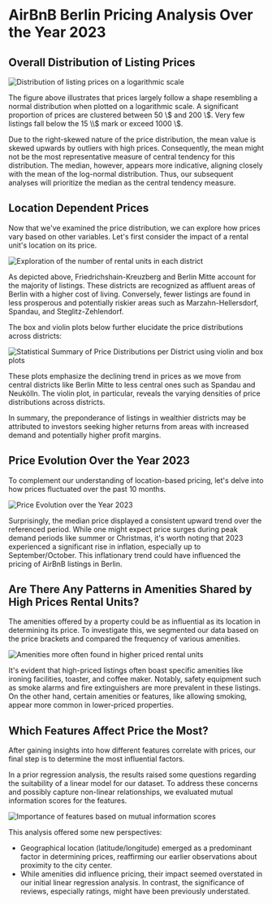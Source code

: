 # AirBnB Berlin Pricing Analysis Over the Year 2023

## Overall Distribution of Listing Prices

![Distribution of listing prices on a logarithmic scale](figures/pricelog.png)

The figure above illustrates that prices largely follow a shape resembling a normal distribution when plotted on a logarithmic scale. A significant proportion of prices are clustered between 50 \\$ and 200 \\$. Very few listings fall below the 15 \\$ mark or exceed 1000 \\$.

Due to the right-skewed nature of the price distribution, the mean value is skewed upwards by outliers with high prices. Consequently, the mean might not be the most representative measure of central tendency for this distribution. The median, however, appears more indicative, aligning closely with the mean of the log-normal distribution. Thus, our subsequent analyses will prioritize the median as the central tendency measure.

## Location Dependent Prices

Now that we've examined the price distribution, we can explore how prices vary based on other variables. Let's first consider the impact of a rental unit's location on its price.

![Exploration of the number of rental units in each district](figures/explore_districts.png)

As depicted above, Friedrichshain-Kreuzberg and Berlin Mitte account for the majority of listings. These districts are recognized as affluent areas of Berlin with a higher cost of living. Conversely, fewer listings are found in less prosperous and potentially riskier areas such as Marzahn-Hellersdorf, Spandau, and Steglitz-Zehlendorf.

The box and violin plots below further elucidate the price distributions across districts:

![Statistical Summary of Price Distributions per District using violin and box plots](figures/geo_price_statistics.png)

These plots emphasize the declining trend in prices as we move from central districts like Berlin Mitte to less central ones such as Spandau and Neukölln. The violin plot, in particular, reveals the varying densities of price distributions across districts.

In summary, the preponderance of listings in wealthier districts may be attributed to investors seeking higher returns from areas with increased demand and potentially higher profit margins.

## Price Evolution Over the Year 2023

To complement our understanding of location-based pricing, let's delve into how prices fluctuated over the past 10 months.

![Price Evolution over the Year 2023](figures/price-evolution.png)

Surprisingly, the median price displayed a consistent upward trend over the referenced period. While one might expect price surges during peak demand periods like summer or Christmas, it's worth noting that 2023 experienced a significant rise in inflation, especially up to September/October. This inflationary trend could have influenced the pricing of AirBnB listings in Berlin.

## Are There Any Patterns in Amenities Shared by High Prices Rental Units?

The amenities offered by a property could be as influential as its location in determining its price. To investigate this, we segmented our data based on the price brackets and compared the frequency of various amenities.

![Amenities more often found in higher priced rental units](figures/amenities_low-price_freq.png)

It's evident that high-priced listings often boast specific amenities like ironing facilities, toaster, and coffee maker. Notably, safety equipment such as smoke alarms and fire extinguishers are more prevalent in these listings. On the other hand, certain amenities or features, like allowing smoking, appear more common in lower-priced properties.

## Which Features Affect Price the Most?

After gaining insights into how different features correlate with prices, our final step is to determine the most influential factors.

In a prior regression analysis, the results raised some questions regarding the suitability of a linear model for our dataset. To address these concerns and possibly capture non-linear relationships, we evaluated mutual information scores for the features.

![Importance of features based on mutual information scores](figures/mutual-information.png)

This analysis offered some new perspectives:

- Geographical location (latitude/longitude) emerged as a predominant factor in determining prices, reaffirming our earlier observations about proximity to the city center.
- While amenities did influence pricing, their impact seemed overstated in our initial linear regression analysis. In contrast, the significance of reviews, especially ratings, might have been previously understated.


